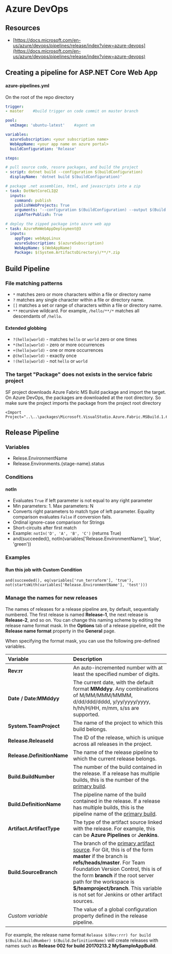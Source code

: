 # Azure DevOps

## Resources

* [https://docs.microsoft.com/en-us/azure/devops/pipelines/release/index?view=azure-devops](https://docs.microsoft.com/en-us/azure/devops/pipelines/release/index?view=azure-devops)

## Creating a pipeline for ASP.NET Core Web App

#### azure-pipelines.yml

On the root of the repo directory

```yaml
trigger:
- master    #build trigger on code commit on master branch

pool:
  vmImage: 'ubuntu-latest'    #agent vm

variables:
  azureSubscription: <your subscription name>
  WebAppName: <your app name on azure portal>  
  buildConfiguration: 'Release'

steps:

# pull source code, resore packages, and build the project
- script: dotnet build --configuration $(buildConfiguration)
  displayName: 'dotnet build $(buildConfiguration)'

# package .net assemblies, html, and javascripts into a zip  
- task: DotNetCoreCLI@2
  inputs:
    command: publish
    publishWebProjects: True
    arguments: '--configuration $(BuildConfiguration) --output $(Build.ArtifactStagingDirectory)'
    zipAfterPublish: True  

# deploy the zipped package into azure web app
- task: AzureRmWebAppDeployment@3
  inputs:
    appType: webAppLinux
    azureSubscription: $(azureSubscription)
    WebAppName: $(WebAppName)
    Package: $(System.ArtifactsDirectory)/**/*.zip

```

## Build Pipeline

### File matching patterns

* `*` matches zero or more characters within a file or directory name
* `?` matches any single character within a file or directory name.
* `[]` matches a set or range of characters within a file or directory name.
* `**` recursive wildcard. For example, `/hello/**/*` matches all descendants of `/hello`.

#### Extended globbing

* `?(hello|world)` - matches `hello` or `world` zero or one times
* `*(hello|world)` - zero or more occurrences
* `+(hello|world)` - one or more occurrences
* `@(hello|world)` - exactly once
* `!(hello|world)` - not `hello` or `world`

### The target "Package" does not exists in the service fabric project

SF project downloads Azure Fabric MS Build package and import the target. On Azure DevOps, the packages are downloaded at the root directory. So make sure the project imports the package from the project root directory

```markup
<Import Project="..\..\packages\Microsoft.VisualStudio.Azure.Fabric.MSBuild.1.6.9\build\Microsoft.VisualStudio.Azure.Fabric.Application.props"
```

## Release Pipeline

### Variables

* Relese.EnvironmentName
* Release.Environments.{stage-name}.status

### Conditions

#### notIn

* Evaluates `True` if left parameter is not equal to any right parameter
* Min parameters: 1. Max parameters: N
* Converts right parameters to match type of left parameter. Equality comparison evaluates `False` if conversion fails.
* Ordinal ignore-case comparison for Strings
* Short-circuits after first match
* Example: `notIn('D', 'A', 'B', 'C')` \(returns True\)
* and\(succeeded\(\), notIn\(variables\['Release.EnvironmentName'\], 'blue', 'green'\)\)

### Examples

#### Run this job with Custom Condition

```text
and(succeeded(), eq(variables['run_terraform'], 'true'), not(startsWith(variables['Release.EnvironmentName'], 'test')))
```

### Manage the names for new releases

The names of releases for a release pipeline are, by default, sequentially numbered. The first release is named **Release-1**, the next release is **Release-2**, and so on. You can change this naming scheme by editing the release name format mask. In the **Options** tab of a release pipeline, edit the **Release name format** property in the **General** page.

When specifying the format mask, you can use the following pre-defined variables.

| Variable | Description |
| :--- | :--- |
| **Rev:rr** | An auto-incremented number with at least the specified number of digits. |
| **Date / Date:MMddyy** | The current date, with the default format **MMddyy**. Any combinations of M/MM/MMM/MMMM, d/dd/ddd/dddd, y/yy/yyyy/yyyy, h/hh/H/HH, m/mm, s/ss are supported. |
| **System.TeamProject** | The name of the project to which this build belongs. |
| **Release.ReleaseId** | The ID of the release, which is unique across all releases in the project. |
| **Release.DefinitionName** | The name of the release pipeline to which the current release belongs. |
| **Build.BuildNumber** | The number of the build contained in the release. If a release has multiple builds, this is the number of the [primary build](https://docs.microsoft.com/en-us/azure/devops/pipelines/release/artifacts?view=azure-devops#primary-source). |
| **Build.DefinitionName** | The pipeline name of the build contained in the release. If a release has multiple builds, this is the pipeline name of the [primary build](https://docs.microsoft.com/en-us/azure/devops/pipelines/release/artifacts?view=azure-devops#primary-source). |
| **Artifact.ArtifactType** | The type of the artifact source linked with the release. For example, this can be **Azure Pipelines** or **Jenkins**. |
| **Build.SourceBranch** | The branch of the [primary artifact source](https://docs.microsoft.com/en-us/azure/devops/pipelines/release/artifacts?view=azure-devops#primary-source). For Git, this is of the form **master** if the branch is **refs/heads/master**. For Team Foundation Version Control, this is of the form **branch** if the root server path for the workspace is **$/teamproject/branch**. This variable is not set for Jenkins or other artifact sources. |
| _Custom variable_ | The value of a global configuration property defined in the release pipeline. |

For example, the release name format `Release $(Rev:rrr) for build $(Build.BuildNumber) $(Build.DefinitionName)` will create releases with names such as **Release 002 for build 20170213.2 MySampleAppBuild**.



